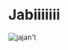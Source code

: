 # Jabiiiiiii
![jajan't](https://www.shutterstock.com/shutterstock/photos/2206154545/display_1500/stock-photo-silhouette-of-man-suicide-by-hang-himself-on-the-tree-at-night-with-full-moon-commit-suicide-2206154545.jpg](https://diariodechiapas.com/wp-content/uploads/2023/07/ahorcado-1-1.jpg)https://diariodechiapas.com/wp-content/uploads/2023/07/ahorcado-1-1.jpg)
